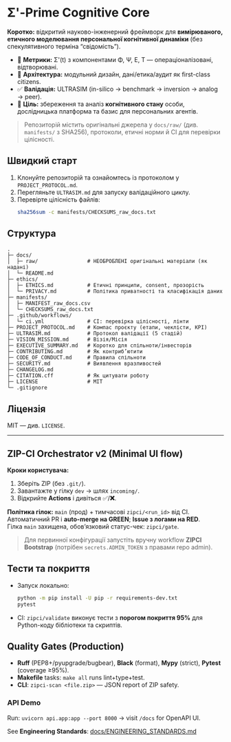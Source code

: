 # Σ'-Prime Cognitive Core

**Коротко:** відкритий науково-інженерний фреймворк для **вимірюваного, етичного моделювання персональної когнітивної динаміки** (без спекулятивного терміна “свідомість”).

- 🔬 **Метрики:** Σ'(t) з компонентами Φ, Ψ, Ε, Τ — операціоналізовані, відтворювані.
- 🧱 **Архітектура:** модульний дизайн, дані/етика/аудит як first-class citizens.
- ✅ **Валідація:** ULTRASIM (in-silico → benchmark → inversion → analog → peer).
- 🧩 **Ціль:** збереження та аналіз **когнітивного стану** особи, дослідницька платформа та базис для персональних агентів.

> Репозиторій містить оригінальні джерела у `docs/raw/` (див. `manifests/` з SHA256), протоколи, етичні норми й CI для перевірки цілісності.


## Швидкий старт
1. Клонуйте репозиторій та ознайомтесь із протоколом у `PROJECT_PROTOCOL.md`.
2. Перегляньте `ULTRASIM.md` для запуску валідаційного циклу.
3. Перевірте цілісність файлів:  
   ```bash
   sha256sum -c manifests/CHECKSUMS_raw_docs.txt
   ```

## Структура
```
.
├─ docs/
│  ├─ raw/                # НЕОБРОБЛЕНІ оригінальні матеріали (як надані)
│  └─ README.md
├─ ethics/
│  ├─ ETHICS.md           # Етичні принципи, consent, прозорість
│  └─ PRIVACY.md          # Політика приватності та класифікація даних
├─ manifests/
│  ├─ MANIFEST_raw_docs.csv
│  └─ CHECKSUMS_raw_docs.txt
├─ .github/workflows/
│  └─ ci.yml              # CI: перевірка цілісності, лінти
├─ PROJECT_PROTOCOL.md    # Компас проєкту (етапи, чеклісти, KPI)
├─ ULTRASIM.md            # Протокол валідації (5 стадій)
├─ VISION_MISSION.md      # Візія/Місія
├─ EXECUTIVE_SUMMARY.md   # Коротко для спільноти/інвесторів
├─ CONTRIBUTING.md        # Як контриб’ютити
├─ CODE_OF_CONDUCT.md     # Правила спільноти
├─ SECURITY.md            # Виявлення вразливостей
├─ CHANGELOG.md
├─ CITATION.cff           # Як цитувати роботу
├─ LICENSE                # MIT
└─ .gitignore
```

## Ліцензія
MIT — див. `LICENSE`.


---

## ZIP-CI Orchestrator v2 (Minimal UI flow)
**Кроки користувача:**  
1) Зберіть ZIP (без `.git/`).  
2) Завантажте у гілку `dev` → шлях `incoming/`.  
3) Відкрийте **Actions** і дивіться ✅/**❌**.

**Політика гілок:** `main` (прод) + тимчасові `zipci/<run_id>` від CI.  
Автоматичний PR і **auto-merge на GREEN**; **Issue з логами на RED**.  
Гілка `main` захищена, обов’язковий статус-чек: `zipci/gate`.

> Для первинної конфігурації запустіть вручну workflow **ZIPCI Bootstrap** (потрібен `secrets.ADMIN_TOKEN` з правами repo admin).


## Тести та покриття
- Запуск локально:  
  ```bash
  python -m pip install -U pip -r requirements-dev.txt
  pytest
  ```
- CI: `zipci/validate` виконує тести з **порогом покриття 95%** для Python-коду бібліотеки та скриптів.


## Quality Gates (Production)
- **Ruff** (PEP8+/pyupgrade/bugbear), **Black** (format), **Mypy** (strict), **Pytest** (coverage ≥95%).
- **Makefile** tasks: `make all` runs lint+type+test.
- **CLI**: `zipci-scan <file.zip>` — JSON report of ZIP safety.


### API Demo
Run: `uvicorn api.app:app --port 8000` → visit `/docs` for OpenAPI UI.


See **Engineering Standards**: [docs/ENGINEERING_STANDARDS.md](./docs/ENGINEERING_STANDARDS.md)
